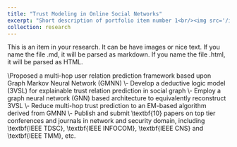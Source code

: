 ```yaml
---
title: "Trust Modeling in Online Social Networks"
excerpt: "Short description of portfolio item number 1<br/><img src='/images/r1.png' width='400' height='240'>"
collection: research
---
```


This is an item in your research. It can be have images or nice text. If you name the file .md, it will be parsed as markdown. If you name the file .html, it will be parsed as HTML. 

\\Proposed a multi-hop user relation prediction framework based upon Graph Markov Neural Network (GMNN)
\\- Develop a deductive logic model (3VSL) for explainable trust relation prediction in social graph 
\\- Employ a graph neural network (GNN) based architecture to equivalently reconstruct 3VSL
\\- Reduce multi-hop trust prediction to an EM-based algorithm derived from GMNN
\\- Publish and submit \textbf{10} papers on top tier conferences and journals in network and security domain, including \textbf{IEEE TDSC}, \textbf{IEEE INFOCOM}, \textbf{IEEE CNS} and \textbf{IEEE TMM}, etc.
